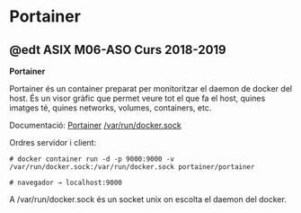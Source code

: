 # Portainer

## @edt ASIX M06-ASO Curs 2018-2019


**Portainer**

Portainer és un container preparat per monitoritzar el daemon de docker del host. És un
visor gràfic que permet veure tot el que fa el host, quines imatges té, quines networks,
volumes, containers, etc.

Documentació:
[Portainer](https://portainer.io/)
[/var/run/docker.sock](https://medium.com/lucjuggery/about-var-run-docker-sock-3bfd276e12fd)

Ordres servidor i client:

```
# docker container run -d -p 9000:9000 -v /var/run/docker.sock:/var/run/docker.sock portainer/portainer

# navegador → localhost:9000
```

A /var/run/docker.sock és un socket unix on escolta el daemon del docker.

